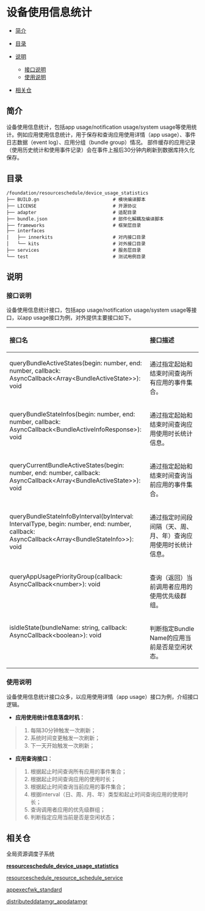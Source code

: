 # 设备使用信息统计<a name="ZH-CN_TOPIC_0000001115588558"></a>
-   [简介](#section11660541593)
-   [目录](#section161941989596)
-   [说明](#section1312121216216)
    -   [接口说明](#section1551164914237)
    -   [使用说明](#section129654513264)

-   [相关仓](#section1371113476307)

## 简介<a name="section11660541593"></a>

设备使用信息统计，包括app usage/notification usage/system usage等使用统计。例如应用使用信息统计，用于保存和查询应用使用详情（app usage）、事件日志数据（event log）、应用分组（bundle group）情况。
部件缓存的应用记录（使用历史统计和使用事件记录）会在事件上报后30分钟内刷新到数据库持久化保存。

## 目录<a name="section161941989596"></a>

```
/foundation/resourceschedule/device_usage_statistics
├── BUILD.gn                           # 模块编译脚本
├── LICENSE                            # 开源协议
├── adapter                            # 适配目录
├── bundle.json                        # 部件化解耦及编译脚本
├── frameworks                         # 框架层目录
├── interfaces
│   ├── innerkits                      # 对内接口目录
│   └── kits                           # 对外接口目录
├── services                           # 服务层目录
└── test                               # 测试用例目录
```

## 说明<a name="section1312121216216"></a>

### 接口说明<a name="section1551164914237"></a>

设备使用信息统计接口，包括app usage/notification usage/system usage等接口，以app usage接口为例，对外提供主要接口如下。

<a name="table775715438253"></a>
<table><thead align="left"><tr id="row12757154342519"><th class="cellrowborder" valign="top" width="73%" id="mcps1.1.3.1.1"><p id="p1075794372512"><a name="p1075794372512"></a><a name="p1075794372512"></a>接口名</p>
</th>
<th class="cellrowborder" valign="top" width="56.81%" id="mcps1.1.3.1.2"><p id="p375844342518"><a name="p375844342518"></a><a name="p375844342518"></a>接口描述</p>
</th>
</tr>
</thead>
<tbody><tr id="row1975804332517"><td class="cellrowborder" valign="top" width="43.19%" headers="mcps1.1.3.1.1 "><p id="p5758174313255"><a name="p5758174313255"></a><a name="p5758174313255"></a>queryBundleActiveStates(begin: number, end: number, callback: AsyncCallback&lt;Array&lt;BundleActiveState&gt;&gt;): void</p>
</td>
<td class="cellrowborder" valign="top" width="56.81%" headers="mcps1.1.3.1.2 "><p id="p14758743192519"><a name="p14758743192519"></a><a name="p14758743192519"></a>通过指定起始和结束时间查询所有应用的事件集合。</p>
</td>
</tr>
<tr id="row2758943102514"><td class="cellrowborder" valign="top" width="43.19%" headers="mcps1.1.3.1.1 "><p id="p107581438250"><a name="p107581438250"></a><a name="p107581438250"></a>queryBundleStateInfos(begin: number, end: number, callback: AsyncCallback&lt;BundleActiveInfoResponse&gt;): void</p>
</td>
<td class="cellrowborder" valign="top" width="56.81%" headers="mcps1.1.3.1.2 "><p id="p8758743202512"><a name="p8758743202512"></a><a name="p8758743202512"></a>通过指定起始和结束时间查询应用使用时长统计信息。</p>
</td>
</tr>
<tr id="row09311240175710"><td class="cellrowborder" valign="top" width="43.19%" headers="mcps1.1.3.1.1 "><p id="p159328405571"><a name="p159328405571"></a><a name="p159328405571"></a>queryCurrentBundleActiveStates(begin: number, end: number, callback: AsyncCallback&lt;Array&lt;BundleActiveState&gt;&gt;): void</p>
</td>
<td class="cellrowborder" valign="top" width="56.81%" headers="mcps1.1.3.1.2 "><p id="p493294018574"><a name="p493294018574"></a><a name="p493294018574"></a>通过指定起始和结束时间查询当前应用的事件集合。</p>
<tr id="row09311240175710"><td class="cellrowborder" valign="top" width="43.19%" headers="mcps1.1.3.1.1 "><p id="p159328405571"><a name="p159328405571"></a><a name="p159328405571"></a>queryBundleStateInfoByInterval(byInterval: IntervalType, begin: number, end: number, callback: AsyncCallback&lt;Array&lt;BundleStateInfo&gt;&gt;): void</p>
</td>
<td class="cellrowborder" valign="top" width="56.81%" headers="mcps1.1.3.1.2 "><p id="p493294018574"><a name="p493294018574"></a><a name="p493294018574"></a>通过指定时间段间隔（天、周、月、年）查询应用使用时长统计信息。</p>
<tr id="row09311240175710"><td class="cellrowborder" valign="top" width="43.19%" headers="mcps1.1.3.1.1 "><p id="p159328405571"><a name="p159328405571"></a><a name="p159328405571"></a>queryAppUsagePriorityGroup(callback: AsyncCallback&lt;number&gt;): void</p>
</td>
<td class="cellrowborder" valign="top" width="56.81%" headers="mcps1.1.3.1.2 "><p id="p493294018574"><a name="p493294018574"></a><a name="p493294018574"></a>查询（返回）当前调用者应用的使用优先级群组。</p>
<tr id="row09311240175710"><td class="cellrowborder" valign="top" width="43.19%" headers="mcps1.1.3.1.1 "><p id="p159328405571"><a name="p159328405571"></a><a name="p159328405571"></a>isIdleState(bundleName: string, callback: AsyncCallback&lt;boolean&gt;): void</p>
</td>
<td class="cellrowborder" valign="top" width="56.81%" headers="mcps1.1.3.1.2 "><p id="p493294018574"><a name="p493294018574"></a><a name="p493294018574"></a>判断指定Bundle Name的应用当前是否是空闲状态。</p>
</td>
</tr>
</tbody>
</table>

### 使用说明<a name="section129654513264"></a>

设备使用信息统计接口众多，以应用使用详情（app usage）接口为例，介绍接口逻辑。

- **应用使用统计信息落盘时机**：
>1.  每隔30分钟触发一次刷新；
>2.  系统时间变更触发一次刷新；
>3.  下一天开始触发一次刷新；
- **应用查询接口**：
>1.  根据起止时间查询所有应用的事件集合；
>2.  根据起止时间查询应用的使用时长；
>3.  根据起止时间查询当前应用的事件集合；
>4.  根据interval（日、周、月、年）类型和起止时间查询应用的使用时长；
>5.  查询调用者应用的优先级群组；
>6.  判断指定应用当前是否是空闲状态；

## 相关仓<a name="section1371113476307"></a>

全局资源调度子系统

**[resourceschedule_device_usage_statistics](https://gitee.com/openharmony/resourceschedule_device_usage_statistics)**

[resourceschedule_resource_schedule_service](https://gitee.com/openharmony/resourceschedule_resource_schedule_service)

[appexecfwk_standard](https://gitee.com/openharmony/appexecfwk_standard)

[distributeddatamgr_appdatamgr](https://gitee.com/openharmony/distributeddatamgr_appdatamgr)

